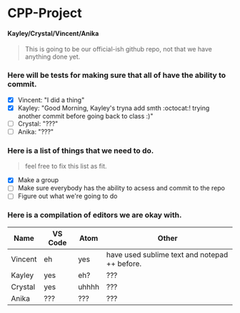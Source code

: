 # CPP-Project  
#### Kayley/Crystal/Vincent/Anika  

> This is going to be our official-ish github repo, not that we have anything done yet. 
### Here will be tests for making sure that all of have the ability to commit. 
- [x] Vincent: "I did a thing"
- [x] Kayley: "Good Morning, Kayley's tryna add smth :octocat:! trying another commit before going back to class :)"
- [ ] Crystal: "???"
- [ ] Anika: "???"
### Here is a list of things that we need to do. 
> feel free to fix this list as fit. 
- [x] Make a group
- [ ] Make sure everybody has the ability to acsess and commit to the repo
- [ ] Figure out what we're going to do
### Here is a compilation of editors we are okay with. 
Name | VS Code | Atom | Other
-----|---------|------|-------
Vincent | eh | yes | have used sublime text and notepad ++ before. 
Kayley | yes | eh? | ???
Crystal | yes | uhhhh | ???
Anika | ??? | ??? | ???